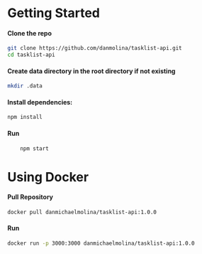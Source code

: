 # Getting Started

#### Clone the repo
```sh
git clone https://github.com/danmolina/tasklist-api.git
cd tasklist-api
```

#### Create data directory in the root directory if not existing
```sh
mkdir .data
```

#### Install dependencies:
```sh
npm install
```

#### Run
```sh
    npm start
```


# Using Docker
#### Pull Repository
```sh
docker pull danmichaelmolina/tasklist-api:1.0.0
```
#### Run
```sh
docker run -p 3000:3000 danmichaelmolina/tasklist-api:1.0.0
```